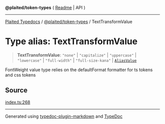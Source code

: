 **@plaited/token-types** ( [Readme](../README.md) \| API )

***

[Plaited Typedocs](../../../modules.md) / [@plaited/token-types](../modules.md) / TextTransformValue

# Type alias: TextTransformValue

> **TextTransformValue**: `"none"` \| `"capitalize"` \| `"uppercase"` \| `"lowercase"` \| `"full-width"` \| `"full-size-kana"` \| [`AliasValue`](AliasValue.md)

FontWeight value type relies on the defaultFormat formatter for ts tokens and css tokens

## Source

[index.ts:268](https://github.com/plaited/plaited/blob/b151218/libs/token-types/src/index.ts#L268)

***

Generated using [typedoc-plugin-markdown](https://www.npmjs.com/package/typedoc-plugin-markdown) and [TypeDoc](https://typedoc.org/)

